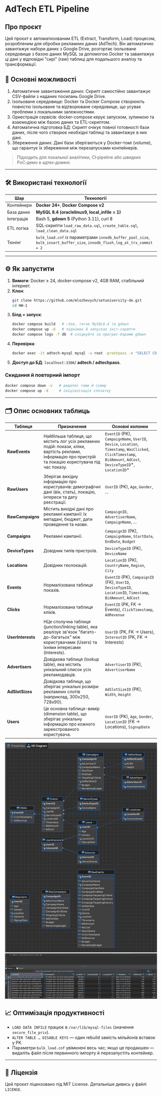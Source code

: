 # AdTech ETL Pipeline

## Про проєкт
Цей проєкт є автоматизованим ETL (Extract, Transform, Load) процесом, розробленим для обробки рекламних даних (AdTech). Він автоматично завантажує набори даних з Google Drive, розгортає ізольоване середовище з базою даних MySQL за допомогою Docker та завантажує ці дані у відповідні "сирі" (raw) таблиці для подальшого аналізу та трансформації.

## 🚀 Основні можливості
1. Автоматичне завантаження даних: Скрипт самостійно завантажує CSV-файли з наданих посилань Google Drive.
2. Ізольоване середовище: Docker та Docker Compose створюють повністю ізольоване та відтворюване середовище, що усуває проблеми з локальними залежностями.
2. Оркестрація сервісів: docker-compose керує запуском, зупинкою та взаємодією між базою даних та ETL-скриптом.
3. Автоматична підготовка БД: Скрипт очікує повної готовності бази даних, після чого створює необхідні таблиці та завантажує в них дані.
4. Збереження даних: Дані бази зберігаються у Docker-томі (volume), що гарантує їх збереження між перезапусками контейнерів.

> Підходить для локальної аналітики, CI‑pipeline або швидких PoC‑демо в адтех‑домені.

---

## 🛠️ Використані технології

| Шар        | Технології                                                                                                                |
|------------|---------------------------------------------------------------------------------------------------------------------------|
| Контейнери | **Docker 24+**, **Docker Compose v2**                                                                                     |
| База даних | **MySQL 8.4 (oraclelinux9, local\_infile = 1)**                                                                           |
| Інтеграція | Bash 5, **gdown 5** (Python 3.11), curl 8                                                                                 |
| ETL логіка | SQL‑скрипти `load_raw_data.sql`, `create_table.sql`, `load_clean_data.sql`                                                |
| Тюнінг     | `bulk_load.cnf` із параметрами `innodb_buffer_pool_size`, `bulk_insert_buffer_size`, `innodb_flush_log_at_trx_commit = 2` |

---

## ⚙️ Як запустити

1. **Вимоги**: Docker ≥ 24, docker‑compose v2, 4GB RAM, стабільний інтернет.
2. **Клон**:
   ```bash
   git clone https://github.com/mlozhevych/setuniversity-de.git
   cd HW-1
   ```
3. **Білд + запуск**:
   ```bash
   docker compose build   # ~3хв, тягне MySQL8.4 та gdown
   docker compose up -d   # піднімає й запускає ініт‑скрипти
   docker compose logs -f db  # слідкуйте за прогрес‑барами gdown
   ```
4. **Перевірка**:
   ```bash
   docker exec -it adtech-mysql mysql -u root -prootpass -e "SELECT COUNT(*) FROM AdTech.RawEvents;"
   ```
5. **Доступ до БД**: `localhost:3306`/ **adtech / adtechpass**.

### Скидання й повторний імпорт

```bash
docker compose down -v   # видаляє томи й схему
docker compose up -d     # ініціалізація спочатку
```

---

## 🗂️ Опис основних таблиць

| Таблиця           | Призначення                                                                                                                                             | Основні колонки                                                                                                                                                      |
|-------------------|---------------------------------------------------------------------------------------------------------------------------------------------------------|----------------------------------------------------------------------------------------------------------------------------------------------------------------------|
| **RawEvents**     | Найбільша таблиця, що містить лог усіх рекламних подій: покази, кліки, вартість реклами, інформацію про пристрій та локацію користувача під час показу. | `EventID` (PK), `CampaignName`, `UserID`, `Device`, `Location`, `Timestamp`, `WasClicked`, `ClickTimestamp`, `BidAmount`, `AdCost`, `DeviceTypeID`\*, `LocationID`\* |
| **RawUsers**      | Зберігає вихідну інформацію про користувачів: демографічні дані (вік, стать), локацію, інтереси та дату реєстрації.                                     | `UserID` (PK), `Age`, `Gender`, *…*                                                                                                                                  |
| **RawCampaigns**  | Містить вихідні дані про рекламні кампанії: їх метадані, бюджет, дати проведення та назви.                                                              | `CampaignID`, `AdvertiserName`, `CampaignName`, *…*                                                                                                                  |
| **Campaigns**     | Рекламні кампанії.                                                                                                                                      | `CampaignID` (PK), `CampaignName`, `StartDate`, `EndDate`, `Budget`                                                                                                  |
| **DeviceTypes**   | Довідник типів пристроїв.                                                                                                                               | `DeviceTypeID` (PK), `DeviceName`                                                                                                                                    |
| **Locations**     | Довідник геолокацій.                                                                                                                                    | `LocationID` (PK), `CountryName`, `Region`, `City`                                                                                                                   |
| **Events**        | Нормалізована таблиця показів.                                                                                                                          | `EventID` (PK), `CampaignID` (FK), `UserID`, `DeviceTypeID`, `LocationID`, `Timestamp`, `BidAmount`, `AdCost`                                                        |
| **Clicks**        | Нормалізована таблиця кліків.                                                                                                                           | `EventID` (PK, FK → Events), `ClickTimestamp`, `AdRevenue`                                                                                                           |
| **UserInterests** | НЦе сполучна таблиця (junction/linking table), яка реалізує зв'язок "багато-до-багатьох" між користувачами (Users) та їхніми інтересами (Interests).    | `UserID` (PK, FK → Users), `InterestID` (PK, FK → Interests)                                                                                                         |
| **Advertisers**   | Довідкова таблиця (lookup table), яка містить унікальний список усіх рекламодавців.                                                                     | `AdvertiserID` (PK), `AdvertiserName`                                                                                                                                |
| **AdSlotSizes**   | Довідкова таблиця, що зберігає унікальні розміри рекламних слотів (наприклад, 300x250, 728x90).                                                         | `AdSlotSizeID` (PK), `Width`, `Height`                                                                                                                               |
| **Users**         | Це основна таблиця-вимір (dimension table), що зберігає унікальну інформацію про кожного зареєстрованого користувача.                                   | `UserID` (PK), `Age`, `Gender`, `LocationID` (FK → Locations), `SignupDate`                                                                                                      |

![diagram.png](docs/diagram.png)
![example.png](docs/example.png)

## 📈 Оптимізація продуктивності

- `LOAD DATA INFILE` працює в `/var/lib/mysql-files` (значення `secure_file_priv`).
- `ALTER TABLE … DISABLE KEYS` — один rebuild замість мільйонів вставок у PK.
- Параметри `bulk_load.cnf` увімкнені весь час; якщо це продакшен — видаліть файл після первинного імпорту й перезапустіть контейнер.

---

## 📜 Ліцензія

Цей проєкт ліцензовано під MIT License. Детальніше дивись у файлі `LICENSE`.